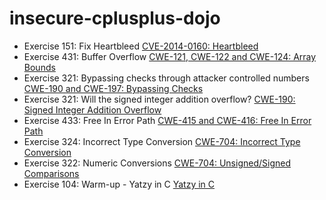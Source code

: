 # insecure-cplusplus-dojo

* Exercise 151: Fix Heartbleed [CVE-2014-0160: Heartbleed](heartbleed/readme.txt)
* Exercise 431: Buffer Overflow [CWE-121, CWE-122 and CWE-124: Array Bounds](string_length/readme.txt)
* Exercise 321: Bypassing checks through attacker controlled numbers [CWE-190 and CWE-197: Bypassing Checks](check_bypass/readme.txt)
* Exercise 321: Will the signed integer addition overflow? [CWE-190: Signed Integer Addition Overflow](signed_addition_overflow/readme.txt)
* Exercise 433: Free In Error Path [CWE-415 and CWE-416: Free In Error Path](free_use/readme.txt)
* Exercise 324: Incorrect Type Conversion [CWE-704: Incorrect Type Conversion](type_conversion/readme.txt)
* Exercise 322: Numeric Conversions [CWE-704: Unsigned/Signed Comparisons](comparisons/readme.txt)
* Exercise 104: Warm-up - Yatzy in C [Yatzy in C](yatzy/readme.txt)
